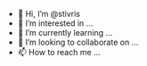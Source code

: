 - 👋 Hi, I’m @stivris
- 👀 I’m interested in ...
- 🌱 I’m currently learning ...
- 💞️ I’m looking to collaborate on ...
- 📫 How to reach me ...

<!---
stivris/stivris is a ✨ special ✨ repository because its `README.md` (this file) appears on your GitHub profile.
You can click the Preview link to take a look at your changes.
--->
